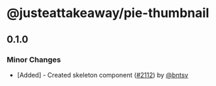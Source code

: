 # @justeattakeaway/pie-thumbnail

## 0.1.0

### Minor Changes

- [Added] - Created skeleton component ([#2112](https://github.com/justeattakeaway/pie/pull/2112)) by [@bntsv](https://github.com/bntsv)
